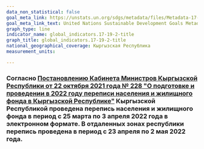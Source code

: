 ```yaml
---
data_non_statistical: false
goal_meta_link: https://unstats.un.org/sdgs/metadata/files/Metadata-17-19-02a.pdf
goal_meta_link_text: United Nations Sustainable Development Goals Metadata (pdf 468kB)
graph_type: line
indicator_name: global_indicators.17-19-2-title
graph_title: global_indicators.17-19-2-title
national_geographical_coverage: Кыргызская Республика
measurement_units: 

---
```

### Согласно [Постановлению Кабинета Министров Кыргызской Республики от 22 октября 2021 года № 228 "О подготовке и проведении в 2022 году переписи населения и жилищного фонда в Кыргызской Республике"](http://cbd.minjust.gov.kg/act/view/ru-ru/158633) Кыргызской Республикой проведена перепись населения и жилищного фонда в период с 25 марта по 3 апреля 2022 года в электронном формате. В отдаленных зонах республики перепись проведена в период с 23 апреля по 2 мая 2022 года.
